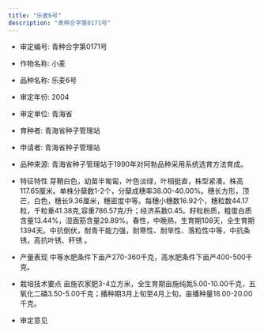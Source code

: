 ```yaml
---
title: "乐麦6号"
description: "青种合字第0171号"
---
```

* 审定编号:  青种合字第0171号

*  作物名称:  小麦

*  品种名称:  乐麦6号

*  审定年份:  2004

*  审定单位:  青海省

* 育种者:  青海省种子管理站

*  申请者:  青海省种子管理站

*  品种来源:  青海省种子管理站于1990年对阿勃品种采用系统选育方法育成。

*  特征特性
芽鞘白色，幼苗半匍匐，叶色淡绿，叶相挺直，株型紧凑。株高117.65厘米。单株分蘖数1-2个，分蘖成穗率38.00-40.00%。穗长方形，顶芒，白色，穗长9.36厘米，穗密度中等。每穗小穗数16.92个，穗粒数44.17粒，千粒重41.38克,容重786.57克/升；经济系数0.45。籽粒粉质，粗蛋白质含量13.44%，湿面筋含量29.89%。春性，中晚熟，生育期108天，全生育期1394天。中抗倒伏，耐青干能力强，耐寒性、耐旱性、落粒性中等，中抗条锈，高抗叶锈、秆锈 。

*  产量表现
中等水肥条件下亩产270-360千克，高水肥条件下亩产400-500千克。

*  栽培技术要点
亩施农家肥3-4立方米，全生育期亩施纯氮5.00-10.00千克，五氧化二磷3.50-5.00千克；播种期3月上旬至4月上旬，亩播种量18.00-20.00千克。

*  审定意见

